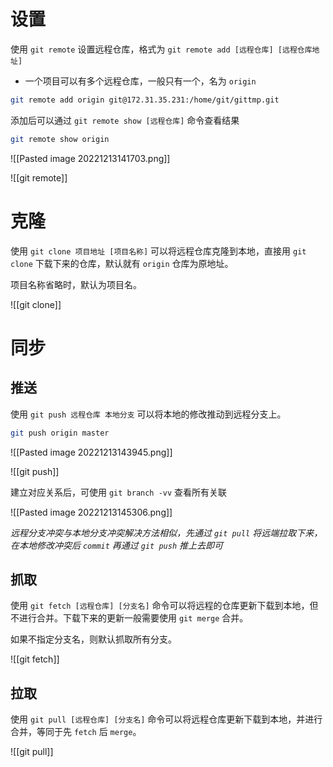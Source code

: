 # 设置

使用 `git remote` 设置远程仓库，格式为 `git remote add [远程仓库] [远程仓库地址]`
- 一个项目可以有多个远程仓库，一般只有一个，名为 `origin`

```bash
git remote add origin git@172.31.35.231:/home/git/gittmp.git
```

添加后可以通过 `git remote show [远程仓库]` 命令查看结果

```bash
git remote show origin
```

![[Pasted image 20221213141703.png]]

![[git remote]]

# 克隆

使用 `git clone 项目地址 [项目名称]` 可以将远程仓库克隆到本地，直接用 `git clone` 下载下来的仓库，默认就有 `origin` 仓库为原地址。

项目名称省略时，默认为项目名。

![[git clone]]

# 同步

## 推送

使用 `git push 远程仓库 本地分支` 可以将本地的修改推动到远程分支上。

```bash
git push origin master
```

![[Pasted image 20221213143945.png]]

![[git push]]

建立对应关系后，可使用 `git branch -vv` 查看所有关联

![[Pasted image 20221213145306.png]]

*远程分支冲突与本地分支冲突解决方法相似，先通过 `git pull` 将远端拉取下来，在本地修改冲突后 `commit` 再通过 `git push` 推上去即可*

## 抓取

使用 `git fetch [远程仓库] [分支名]` 命令可以将远程的仓库更新下载到本地，但不进行合并。下载下来的更新一般需要使用 `git merge` 合并。

如果不指定分支名，则默认抓取所有分支。

![[git fetch]]

## 拉取

使用 `git pull [远程仓库] [分支名]` 命令可以将远程仓库更新下载到本地，并进行合并，等同于先 `fetch` 后 `merge`。

![[git pull]]
